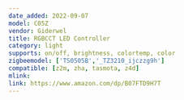 ```yaml
---
date_added: 2022-09-07
model: C05Z
vendor: Giderwel
title: RGBCCT LED Controller
category: light
supports: on/off, brightness, colortemp, color
zigbeemodel: ['TS0505B','_TZ3210_ijczzg9h']
compatible: [z2m, zha, tasmota, z4d]
mlink: 
link: https://www.amazon.com/dp/B07FTD9H7T
---
```

